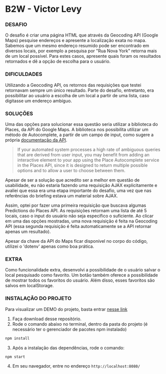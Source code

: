 # B2W - Victor Levy

### DESAFIO

O desafio é criar uma página HTML que através da Geocoding API (Google Maps) pesquise endereços e apresente a localização exata no mapa. Sabemos que um mesmo endereço resumido pode ser encontrado em diversos locais, por exemplo a pesquisa por "Rua Nova York" retorna mais de um local possível. Para estes casos, apresente quais foram os resultados retornados e dê a opção de escolha para o usuário.

### DIFICULDADES

Utilizando a Geocoding API, os retornos das requisições que testei retornavam sempre um único resultado. Parte do desafio, entretanto, era possibilitar ao usuário a escolha de um local a partir de uma lista, caso digitasse um endereço ambíguo.

### SOLUÇÕES

Uma das opções para solucionar essa questão seria utilizar a biblioteca do Places, da API do Google Maps. A biblioteca nos possibilita utilizar um método de Autocomplete, a partir de um campo de input, como sugere a própria [documentação da API](https://developers.google.com/maps/documentation/geocoding/best-practices).

> If your automated system processes a high rate of ambiguous queries that are derived from user input, you may benefit from adding an interactive element to your app using the Place Autocomplete service in the Places API, since it is designed to return multiple possible options and to allow a user to choose between them.

Apesar de ser a solução que acredito ser a melhor em questão de usabilidade, eu não estaria fazendo uma requisição AJAX explicitamente e avaliei que essa era uma etapa importante do desafio, uma vez que nas referências do briefing estava um material sobre AJAX.

Assim, optei por fazer uma primeira requisição que buscava algumas Predictions do Places API. As requisições retornam uma lista de até 5 locais, caso o input do usuário não seja específico o suficiente. Ao clicar em uma das opções mostradas, uma nova requisição é feita na Geocoding API (essa segunda requisição é feita automaticamente se a API retornar apenas um resultado).

Apesar da chave da API do Maps ficar disponível no corpo do código, utilizei o 'dotenv' apenas como boa prática.

### EXTRA

Como funcionalidade extra, desenvolvi a possibilidade de o usuário salvar o local pesquisado como favorito. Um botão também oferece a possibilidade de mostrar todos os favoritos do usuário. Além disso, esses favoritos são salvos em localStorage.

### INSTALAÇÃO DO PROJETO
Para visualizar um DEMO do projeto, basta entrar [nesse link](https://vilevy.github.io/teste-b2w-victor-levy/)

1. Faça download desse repositório.
2. Rode o comando abaixo no terminal, dentro da pasta do projeto (é necessário ter o gerenciador de pacotes npm instalado)
```bash
npm install
```
3. Após a instalação das dependências, rode o comando:
```bash
npm start
```
4. Em seu navegador, entre no endereço
```http://localhost:8080/```




